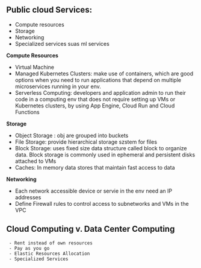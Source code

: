 ## Public cloud Services: 
   - Compute resources
   - Storage
   - Networking
   - Specialized services suas ml services

**Compute Resources**

- Virtual Machine
- Managed Kubernetes Clusters: make use of containers, which are good options when you need to run applications that depend on multiple microservices running in your env.
- Serverless Computing: developers and application admin to run their code in a computing env that does not require setting up VMs or Kubernetes clusters, by using App Engine, Cloud Run and Cloud Functions



**Storage**
- Object Storage : obj are grouped into buckets
- File Storage: provide hierarchical storage szstem for files
- Block Storage: uses fixed size data structure called block to organize data.  Block storage is commonly used in ephemeral and persistent disks attached to VMs
- Caches: In memory data stores that maintain fast access to data

**Networking**
 - Each network accessible device or servie in the env need an IP addresses
 - Define Firewall rules to control access to subnetworks and VMs in the VPC



## Cloud Computing v. Data Center Computing
     - Rent instead of own resources
     - Pay as you go
     - Elastic Resources Allocation
     - Specialized Services



